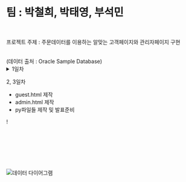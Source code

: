 # 팀 : 박철희, 박태영, 부석민
<br>

프로젝트 주제 : 주문데이터를 이용하는 알맞는 고객페이지와 관리자페이지 구현 <br>

<br>
(데이터 출처 : Oracle Sample Database)
<br>

<details><summary>1일차</summary><br>
  - 주제선정 <br><br>
  - 사용할 데이터 검색 및 가공 <br><br>
  - main.html 제작 및 나머지 틀 제작 <br><br>
  </details>
  

2, 3일차
  - guest.html 제작
  - admin.html 제작
  - py파일들 제작 및 발표준비
  
  
 ! 
  
<br><br><br><br><br><br>
![데이터 다이어그램](https://user-images.githubusercontent.com/83930252/123186871-08c1b580-d4d4-11eb-8850-a176400ff3dd.png)


